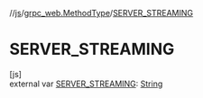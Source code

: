 //[js](../../index.md)/[grpc_web.MethodType](index.md)/[SERVER_STREAMING](-s-e-r-v-e-r_-s-t-r-e-a-m-i-n-g.md)

# SERVER_STREAMING

[js]\
external var [SERVER_STREAMING](-s-e-r-v-e-r_-s-t-r-e-a-m-i-n-g.md): [String](https://kotlinlang.org/api/latest/jvm/stdlib/kotlin/-string/index.html)
